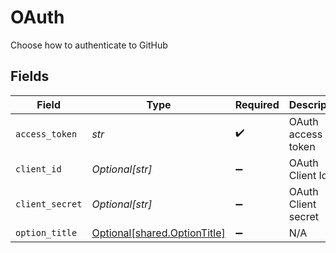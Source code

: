 # OAuth

Choose how to authenticate to GitHub


## Fields

| Field                                                              | Type                                                               | Required                                                           | Description                                                        |
| ------------------------------------------------------------------ | ------------------------------------------------------------------ | ------------------------------------------------------------------ | ------------------------------------------------------------------ |
| `access_token`                                                     | *str*                                                              | :heavy_check_mark:                                                 | OAuth access token                                                 |
| `client_id`                                                        | *Optional[str]*                                                    | :heavy_minus_sign:                                                 | OAuth Client Id                                                    |
| `client_secret`                                                    | *Optional[str]*                                                    | :heavy_minus_sign:                                                 | OAuth Client secret                                                |
| `option_title`                                                     | [Optional[shared.OptionTitle]](../../models/shared/optiontitle.md) | :heavy_minus_sign:                                                 | N/A                                                                |